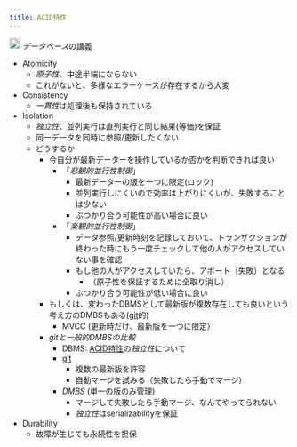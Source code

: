 ```yaml
---
title: ACID特性
---
```


<img src='https://scrapbox.io/api/pages/blu3mo-public/情報科学の達人/icon' alt='情報科学の達人.icon' height="19.5"/> *データベース*の講義

* Atomicity
  * *原子性*、中途半端にならない
  * これがないと、多様なエラーケースが存在するから大変
* Consistency
  * *一貫性*は処理後も保持されている
* Isolation
  * *独立性*、並列実行は直列実行と同じ結果(等価)を保証
  * 同一データを同時に参照/更新したくない
  * どうするか
    * 今自分が最新データーを操作しているか否かを判断できれば良い
      * 「*悲観的並行性制御*」
        * 最新データーの版を一つに限定(ロック)
        * 並列実行しにくいので効率は上がりにくいが、失敗することは少ない
        * ぶつかり合う可能性が高い場合に良い
      * 「*楽観的並行性制御*」
        * データ参照/更新時刻を記録しておいて、トランザクションが終わった時にもう一度チェックして他の人がアクセスしていない事を確認
        * もし他の人がアクセスしていたら、アボート（失敗）となる
          * （原子性を保証するために全取り消し）
        * ぶつかり合う可能性が低い場合に良い
    * もしくは、変わったDBMSとして最新版が複数存在しても良いという考え方のDMBSもある([git](git.md)的)
      * MVCC (更新時だけ、最新版を一つに限定）
    * *gitと一般的DMBSの比較*
      * DBMS: [ACID特性](ACID%E7%89%B9%E6%80%A7.md)の*独立性*について
      * [git](git.md)
        * 複数の最新版を許容
        * 自動マージを試みる（失敗したら手動でマージ）
      * *DMBS* (単一の版のみ管理)
        * マージして失敗したら手動マージ、なんてやってられない
        * *独立性*はserializabilityを保証
* Durability
  * 故障が生じても永続性を担保

